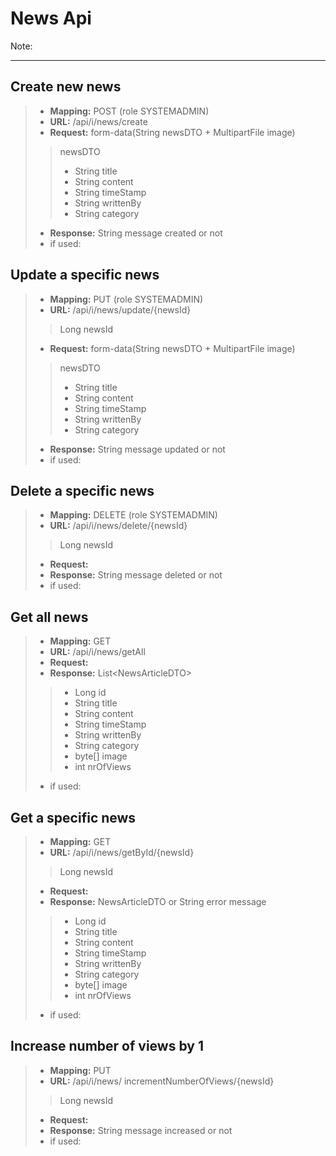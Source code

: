 # News Api

Note:

---
##	Create new news
>- **Mapping:** POST (role SYSTEMADMIN)
>- **URL:** 	/api/i/news/create
>- **Request:** form-data(String newsDTO + MultipartFile image)
>> newsDTO
>>- String title
>>- String content
>>- String timeStamp
>>- String writtenBy
>>- String category
>- **Response:** String message created or not
>- if used: 

## Update a specific news
>- **Mapping:** PUT (role SYSTEMADMIN)
>- **URL:** /api/i/news/update/{newsId}
>> Long newsId
>- **Request:** form-data(String newsDTO + MultipartFile image)
>> newsDTO
>>- String title
>>- String content
>>- String timeStamp
>>- String writtenBy
>>- String category
>- **Response:** String message updated or not
>- if used: 

## Delete a specific news
>- **Mapping:** DELETE (role SYSTEMADMIN)
>- **URL:** /api/i/news/delete/{newsId}
>> Long newsId
>- **Request:** 
>- **Response:** String message deleted or not
>- if used: 

## Get all news
>- **Mapping:** GET
>- **URL:** /api/i/news/getAll
>- **Request:** 
>- **Response:** List&LT;NewsArticleDTO>
>>- Long id
>>- String title
>>- String content
>>- String timeStamp
>>- String writtenBy
>>- String category
>>- byte[] image
>>- int nrOfViews
>- if used: 

## Get a specific news
>- **Mapping:** GET
>- **URL:** /api/i/news/getById/{newsId}
>> Long newsId
>- **Request:** 
>- **Response:** NewsArticleDTO or String error message
>>- Long id
>>- String title
>>- String content
>>- String timeStamp
>>- String writtenBy
>>- String category
>>- byte[] image
>>- int nrOfViews
>- if used: 

## Increase number of views by 1
>- **Mapping:** PUT
>- **URL:** /api/i/news/
incrementNumberOfViews/{newsId}
>> Long newsId
>- **Request:** 
>- **Response:** String message increased or not
>- if used: 